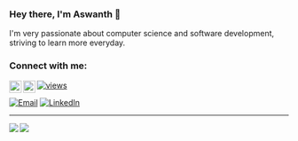 ### Hey there, I'm Aswanth 👋
I'm very passionate about computer science and software development, striving to learn more everyday. 

### Connect with me:

[<img align="left" alt="aswanth-confianz | Twitter" width="22px" src="https://cdn.jsdelivr.net/npm/simple-icons@v3/icons/twitter.svg" />][twitter]
[<img align="left" alt="aswanth-confianz | Instagram" width="22px" src="https://cdn.jsdelivr.net/npm/simple-icons@v3/icons/instagram.svg" />][instagram]
[![views](https://komarev.com/ghpvc/?username=aswanth-confianz&label=Profile%20views&color=fe75a9&style=flat)](https://github.com/nouraellm/)
<br />

[website]: https://www.confianzit.com/
[twitter]: https://twitter.com/iam_aswanth
[instagram]: https://instagram.com/__iam_aswanth

[1]: https://img.shields.io/badge/Email-252422.svg?style=for-the-badge&logo=gmail
[2]: https://img.shields.io/badge/LinkedIn-252422.svg?style=for-the-badge&logo=linkedin&logoColor=blue

[![Email][1]](mailto:aswanth.babu@confianzit.biz)
[![LinkedIn][2]](https://www.linkedin.com/in/iamaswanth)

<hr>
<img align="left" src="https://github-readme-stats.vercel.app/api?username=aswanth-confianz&count_private=true&include_all_commits=true&show_icons=true&hide_border=true&bg_color=0d1117&text_color=c9d1d9&title_color=50a6ff&icon_color=3572a5"/>
<img align="left" src="https://github-readme-stats.vercel.app/api/top-langs/?username=aswanth-confianz&layout=compact&card_width=250&hide_border=true&bg_color=0d1117&text_color=c9d1d9&title_color=50a6ff&icon_color=3572a5"/>

